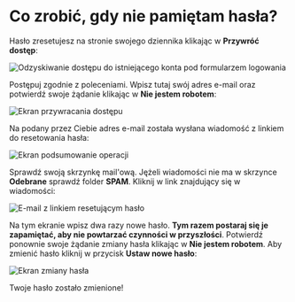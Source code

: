 # Co zrobić, gdy nie pamiętam hasła?

Hasło zresetujesz na stronie swojego dziennika klikając w **Przywróć dostęp**:

![Odzyskiwanie dostępu do istniejącego konta pod formularzem logowania](https://i.imgur.com/Zlr99Tx.png)

Postępuj zgodnie z poleceniami. Wpisz tutaj swój adres e-mail oraz potwierdź swoje żądanie klikając w **Nie jestem robotem**:

![Ekran przywracania dostępu](https://i.imgur.com/RuWCsau.png)

Na podany przez Ciebie adres e-mail została wysłana wiadomość z linkiem do resetowania hasła:

![Ekran podsumowanie operacji](https://i.imgur.com/Sex5Dmg.png)

Sprawdź swoją skrzynkę mail'ową. Jężeli wiadomości nie ma w skrzynce **Odebrane** sprawdź folder **SPAM**. Kliknij w link znajdujący się w wiadomości:

![E-mail z linkiem resetującym hasło](https://i.imgur.com/kVKat9C.png)

Na tym ekranie wpisz dwa razy nowe hasło. **Tym razem postaraj się je zapamiętać, aby nie powtarzać czynności w przyszłości**. Potwierdź ponownie swoje żądanie zmiany hasła klikając w **Nie jestem robotem**. Aby zmienić hasło kliknij w przycisk **Ustaw nowe hasło**:

![Ekran zmiany hasła](https://i.imgur.com/MGvDDsd.png)

Twoje hasło zostało zmienione!

